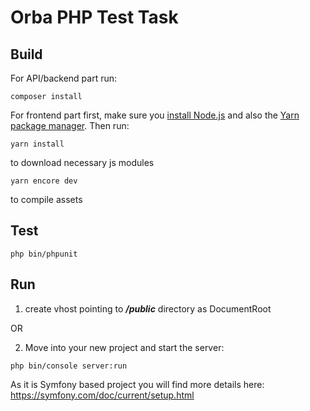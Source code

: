 # Orba PHP Test Task

## Build

For API/backend part run:
```
composer install
```

For frontend part first, make sure you [install Node.js](https://nodejs.org/en/download/) and also the [Yarn package manager](https://yarnpkg.com/lang/en/docs/install/#debian-stable).
Then run:
```
yarn install
``` 
to download necessary js modules
```
yarn encore dev
``` 
to compile assets

## Test

```
php bin/phpunit
```

## Run

1. create vhost pointing to ***/public*** directory as DocumentRoot

OR

2. Move into your new project and start the server:
```
php bin/console server:run
``` 

As it is Symfony based project you will find more details here: https://symfony.com/doc/current/setup.html